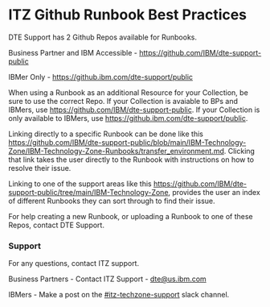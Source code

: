# ITZ Github Runbook Best Practices

DTE Support has 2 Github Repos available for Runbooks.

Business Partner and IBM Accessible - https://github.com/IBM/dte-support-public

IBMer Only - https://github.ibm.com/dte-support/public

When using a Runbook as an additional Resource for your Collection, be sure to use the correct Repo. If your Collection is avaiable to BPs and IBMers, use https://github.com/IBM/dte-support-public. If your Collection is only available to IBMers, use https://github.ibm.com/dte-support/public.

Linking directly to a specific Runbook can be done like this https://github.com/IBM/dte-support-public/blob/main/IBM-Technology-Zone/IBM-Technology-Zone-Runbooks/transfer_environment.md. Clicking that link takes the user directly to the Runbook with instructions on how to resolve their issue.

Linking to one of the support areas like this https://github.com/IBM/dte-support-public/tree/main/IBM-Technology-Zone, provides the user an index of different Runbooks they can sort through to find their issue.

For help creating a new Runbook, or uploading a Runbook to one of these Repos, contact DTE Support.

### Support

For any questions, contact ITZ support.

Business Partners - Contact ITZ Support - dte@us.ibm.com

IBMers - Make a post on the [#itz-techzone-support](https://ibm-dte.slack.com/archives/C0124J683GW) slack channel.
